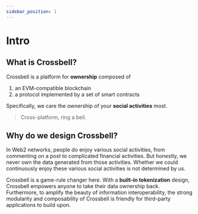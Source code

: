 ```yaml
---
sidebar_position: 1
---
```


# Intro

## What is Crossbell?

Crossbell is a platform for **ownership** composed of

1. an EVM-compatible blockchain
2. a protocol implemented by a set of smart contracts

Specifically, we care the ownership of your **social activities** most.

> Cross-platform, ring a bell.

## Why do we design Crossbell?

In Web2 networks, people do enjoy various social activities, from commenting on a post to complicated financial activities. But honestly, we never own the data generated from those activities. Whether we could continuously enjoy these various social activities is not determined by us.

Crossbell is a game-rule changer here. With a **built-in tokenization** design, Crossbell empowers anyone to take their data ownership back. Furthermore, to amplify the beauty of information interoperability, the strong modularity and composability of Crossbell is friendly for third-party applications to build upon.
